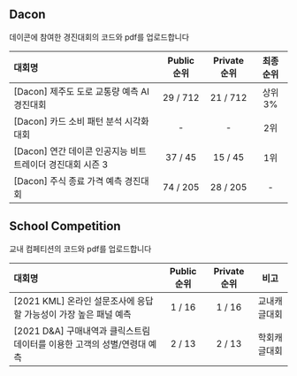 ## Dacon
데이콘에 참여한 경진대회의 코드와 pdf를 업로드합니다

|대회명|Public 순위|Private 순위|최종 순위|
|:---|:---:|:---:|:---:|
|[Dacon] 제주도 도로 교통량 예측 AI 경진대회 |29 / 712|21 / 712|상위 3%|
|[Dacon] 카드 소비 패턴 분석 시각화 대회|-|-|2위|
|[Dacon] 연간 데이콘 인공지능 비트 트레이더 경진대회 시즌 3|37 / 45|15 / 45|1위|
|[Dacon] 주식 종료 가격 예측 경진대회|74 / 205|28 / 205|-|


## School Competition
교내 컴페티션의 코드와 pdf를 업로드합니다

|대회명|Public 순위|Private 순위|비고|
|:---|:---:|:---:|:---:|
|[2021 KML] 온라인 설문조사에 응답할 가능성이 가장 높은 패널 예측|1 / 16|1 / 16|교내캐글대회|
|[2021 D&A] 구매내역과 클릭스트림 데이터를 이용한 고객의 성별/연령대 예측|2 / 13|2 / 13|학회캐글대회|
